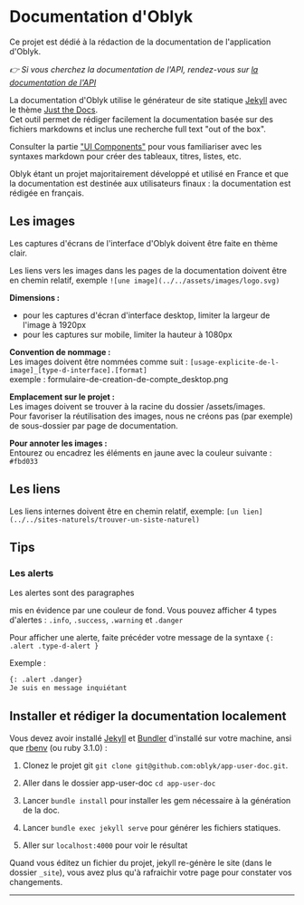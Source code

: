 # Documentation d'Oblyk

Ce projet est dédié à la rédaction de la documentation de l'application d'Oblyk.

_👉 Si vous cherchez la documentation de l'API, rendez-vous sur [la documentation de l'API]_ 

La documentation d'Oblyk utilise le générateur de site statique [Jekyll] avec le thème [Just the Docs].   
Cet outil permet de rédiger facilement la documentation basée sur des fichiers markdowns et inclus une recherche full text "out of the box".

Consulter la partie ["UI Components"] pour vous familiariser avec les syntaxes markdown pour créer des tableaux, titres, listes, etc. 

Oblyk étant un projet majoritairement développé et utilisé en France et que la documentation est destinée aux utilisateurs finaux : la documentation est rédigée en français.

## Les images

Les captures d'écrans de l'interface d'Oblyk doivent être faite en thème clair.

Les liens vers les images dans les pages de la documentation doivent être en chemin relatif, exemple `![une image](../../assets/images/logo.svg)`

**Dimensions :**  
- pour les captures d'écran d'interface desktop, limiter la largeur de l'image à 1920px
- pour les captures sur mobile, limiter la hauteur à 1080px

**Convention de nommage :**  
Les images doivent être nommées comme suit : `[usage-explicite-de-l-image]_[type-d-interface].[format]`  
exemple : formulaire-de-creation-de-compte_desktop.png

**Emplacement sur le projet :**  
Les images doivent se trouver à la racine du dossier /assets/images.  
Pour favoriser la réutilisation des images, nous ne créons pas (par exemple) de sous-dossier par page de documentation.

**Pour annoter les images :**  
Entourez ou encadrez les éléments en jaune avec la couleur suivante : `#fbd033`

## Les liens

Les liens internes doivent être en chemin relatif, exemple: `[un lien](../../sites-naturels/trouver-un-siste-naturel)`

## Tips

### Les alerts

Les alertes sont des paragraphes <p> mis en évidence par une couleur de fond. 
Vous pouvez afficher 4 types d'alertes : `.info`, `.success`, `.warning` et `.danger`

Pour afficher une alerte, faite précéder votre message de la syntaxe `{: .alert .type-d-alert }`

Exemple :

```markdown
{: .alert .danger}
Je suis en message inquiétant
```

## Installer et rédiger la documentation localement

Vous devez avoir installé [Jekyll] et [Bundler] d'installé sur votre machine, ansi que [rbenv] (ou ruby 3.1.0) :

1.  Clonez le projet git `git clone git@github.com:oblyk/app-user-doc.git`.

2.  Aller dans le dossier app-user-doc `cd app-user-doc`

3.  Lancer `bundle install` pour installer les gem nécessaire à la génération de la doc.

4.  Lancer `bundle exec jekyll serve` pour générer les fichiers statiques.

5.  Aller sur `localhost:4000` pour voir le résultat

Quand vous éditez un fichier du projet, jekyll re-génère le site (dans le dossier `_site`), 
vous avez plus qu'à rafraichir votre page pour constater vos changements.

----

[la documentation de l'API]: https://api.oblyk.org/documentation
[Jekyll]: https://jekyllrb.com/
[Just the Docs]: https://just-the-docs.github.io/just-the-docs/
[Bundler]: https://bundler.io
["UI Components"]: https://just-the-docs.github.io/just-the-docs/docs/ui-components
[Rbenv]: https://github.com/rbenv/rbenv
